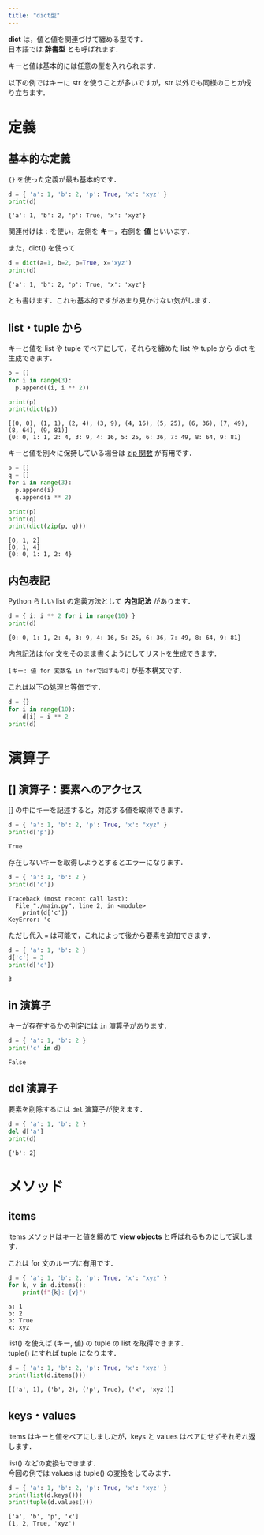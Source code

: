 ```yaml
---
title: "dict型"
---
```


**dict** は，値と値を関連づけて纏める型です．  
日本語では **辞書型** とも呼ばれます．

キーと値は基本的には任意の型を入れられます．

以下の例ではキーに str を使うことが多いですが，str 以外でも同様のことが成り立ちます．

# 定義

## 基本的な定義

`{}` を使った定義が最も基本的です．

~~~code:main.py
d = { 'a': 1, 'b': 2, 'p': True, 'x': 'xyz' }
print(d)
~~~

~~~code:output
{'a': 1, 'b': 2, 'p': True, 'x': 'xyz'}
~~~

関連付けは `:` を使い，左側を **キー**，右側を **値** といいます．

また，dict() を使って

~~~code:main.py
d = dict(a=1, b=2, p=True, x='xyz')
print(d)
~~~

~~~code:output
{'a': 1, 'b': 2, 'p': True, 'x': 'xyz'}
~~~

とも書けます．これも基本的ですがあまり見かけない気がします．

## list・tuple から

キーと値を list や tuple でペアにして，それらを纏めた list や tuple から dict を生成できます．

~~~code:main.py
p = []
for i in range(3):
  p.append((i, i ** 2))

print(p)
print(dict(p))
~~~

~~~code:output
[(0, 0), (1, 1), (2, 4), (3, 9), (4, 16), (5, 25), (6, 36), (7, 49), (8, 64), (9, 81)]
{0: 0, 1: 1, 2: 4, 3: 9, 4: 16, 5: 25, 6: 36, 7: 49, 8: 64, 9: 81}
~~~

キーと値を別々に保持している場合は [zip 関数](/computer-science/python/syntax/for-technics) が有用です．

~~~code:main.py
p = []
q = []
for i in range(3):
  p.append(i)
  q.append(i ** 2)

print(p)
print(q)
print(dict(zip(p, q)))
~~~

~~~code:output
[0, 1, 2]
[0, 1, 4]
{0: 0, 1: 1, 2: 4}
~~~

## 内包表記

Python らしい list の定義方法として **内包記法** があります．

~~~code:main.py
d = { i: i ** 2 for i in range(10) }
print(d)
~~~

~~~code:output
{0: 0, 1: 1, 2: 4, 3: 9, 4: 16, 5: 25, 6: 36, 7: 49, 8: 64, 9: 81}
~~~

内包記法は for 文をそのまま書くようにしてリストを生成できます．

`[キー: 値 for 変数名 in forで回すもの]` が基本構文です．

これは以下の処理と等価です．

~~~code:main.py
d = {}
for i in range(10):
    d[i] = i ** 2
print(d)
~~~

# 演算子

## [] 演算子：要素へのアクセス

[] の中にキーを記述すると，対応する値を取得できます．

~~~code:main.py
d = { 'a': 1, 'b': 2, 'p': True, 'x': "xyz" }
print(d['p'])
~~~

~~~code:output
True
~~~

存在しないキーを取得しようとするとエラーになります．

~~~code:main.py
d = { 'a': 1, 'b': 2 }
print(d['c'])
~~~

~~~code:output
Traceback (most recent call last):
  File "./main.py", line 2, in <module>
    print(d['c'])
KeyError: 'c
~~~

ただし代入 `=` は可能で，これによって後から要素を追加できます．

~~~code:main.py
d = { 'a': 1, 'b': 2 }
d['c'] = 3
print(d['c'])
~~~

~~~code:output
3
~~~

## in 演算子

キーが存在するかの判定には `in` 演算子があります．

~~~code:main.py
d = { 'a': 1, 'b': 2 }
print('c' in d)
~~~

~~~code:output
False
~~~

## del 演算子

要素を削除するには `del` 演算子が使えます．

~~~code:main.py
d = { 'a': 1, 'b': 2 }
del d['a']
print(d)
~~~

~~~code:output
{'b': 2}
~~~

# メソッド

## items

items メソッドはキーと値を纏めて **view objects** と呼ばれるものにして返します．

これは for 文のループに有用です．

~~~code:main.py
d = { 'a': 1, 'b': 2, 'p': True, 'x': "xyz" }
for k, v in d.items():
    print(f"{k}: {v}")
~~~

~~~code:output
a: 1
b: 2
p: True
x: xyz
~~~

list() を使えば (キー, 値) の tuple の list を取得できます．  
tuple() にすれば tuple になります．

~~~code:main.py
d = { 'a': 1, 'b': 2, 'p': True, 'x': 'xyz' }
print(list(d.items()))
~~~

~~~code:output
[('a', 1), ('b', 2), ('p', True), ('x', 'xyz')]
~~~

## keys・values

items はキーと値をペアにしましたが，keys と values はペアにせずそれぞれ返します．

list() などの変換もできます．  
今回の例では values は tuple() の変換をしてみます．

~~~code:main.py
d = { 'a': 1, 'b': 2, 'p': True, 'x': 'xyz' }
print(list(d.keys()))
print(tuple(d.values()))
~~~

~~~code:output
['a', 'b', 'p', 'x']
(1, 2, True, 'xyz')
~~~
